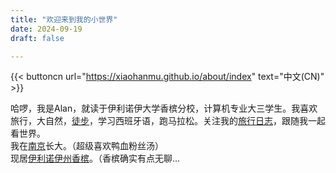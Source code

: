 ```yaml
---
title: "欢迎来到我的小世界"
date: 2024-09-19
draft: false

---
```

{{< buttoncn url="https://xiaohanmu.github.io/about/index" text="中文(CN)" >}}

哈啰，我是Alan，就读于伊利诺伊大学香槟分校，计算机专业大三学生。我喜欢旅行，大自然，[徒步](/hiking)，学习西班牙语，跑马拉松。关注我的[旅行日志](/traveljournal)，跟随我一起看世界。  
我在[南京](/nanjing)长大。（超级喜欢鸭血粉丝汤）  
现居[伊利诺伊州香槟](/urbana)。（香槟确实有点无聊...
  
